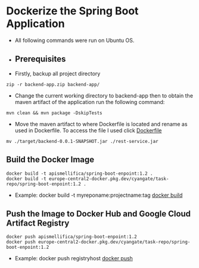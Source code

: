 # Dockerize the Spring Boot Application

* All following commands were run on Ubuntu OS.
* ## Prerequisites
* Firstly, backup all project directory
```
zip -r backend-app.zip backend-app/
```
* Change the current working directory to backend-app then to obtain the maven artifact of the application run the following command:
```
mvn clean && mvn package -DskipTests
```
* Move the maven artifact to where Dockerfile is located and rename as used in Dockerfile. To access the file I used click [Dockerfile](https://github.com/bilgekaan06/Google-K8S-Engine-Server-Status-Backend-Module/blob/main/Dockerfile)
```
mv ./target/backend-0.0.1-SNAPSHOT.jar ./rest-service.jar
```
## Build the Docker Image
```
docker build -t apismellifica/spring-boot-enpoint:1.2 .
docker build -t europe-central2-docker.pkg.dev/cyangate/task-repo/spring-boot-enpoint:1.2 .
```
* Example: docker build -t myreponame:projectname:tag [docker build](https://docs.docker.com/engine/reference/commandline/build/)
## Push the Image to Docker Hub and Google Cloud Artifact Registry
```
docker push apismellifica/spring-boot-enpoint:1.2
docker push europe-central2-docker.pkg.dev/cyangate/task-repo/spring-boot-enpoint:1.2
```
* Example: docker push registryhost [docker push](https://docs.docker.com/engine/reference/commandline/push/)
